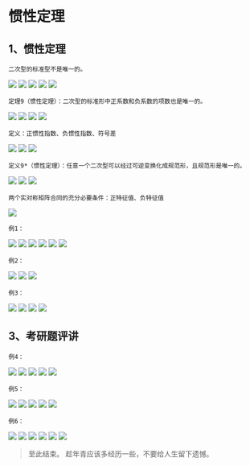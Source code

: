 # 惯性定理 #

## 1、惯性定理 ##

	二次型的标准型不是唯一的。

![](images/062/20180411163954.png)
![](images/062/20180411164016.png)
![](images/062/20180411164101.png)
![](images/062/20180411164230.png)
![](images/062/20180411164349.png)

	定理9（惯性定理）：二次型的标准形中正系数和负系数的项数也是唯一的。

![](images/062/20180411164538.png)
![](images/062/20180411164611.png)
![](images/062/20180411164717.png)
![](images/062/20180411164744.png)

	定义：正惯性指数、负惯性指数、符号差

![](images/062/20180411164957.png)
![](images/062/20180411165052.png)
![](images/062/20180411165203.png)

	定义9*（惯性定理）：任意一个二次型可以经过可逆变换化成规范形，且规范形是唯一的。

![](images/062/20180411165237.png)
![](images/062/20180411170314.png)
![](images/062/20180411170647.png)

	两个实对称矩阵合同的充分必要条件：正特征值、负特征值

![](images/062/20180411171013.png)

	例1：

![](images/062/20180411171236.png)
![](images/062/20180411171310.png)
![](images/062/20180411171500.png)
![](images/062/20180411171531.png)
![](images/062/20180411171640.png)
![](images/062/20180411171833.png)

	例2：

![](images/062/20180411171947.png)
![](images/062/20180411172436.png)
![](images/062/20180411172529.png)

	例3：

![](images/062/20180411172642.png)
![](images/062/20180411172819.png)
![](images/062/20180411172937.png)
![](images/062/20180411173014.png)

## 3、考研题评讲 ##

	例4：

![](images/062/20180411173143.png)
![](images/062/20180411173304.png)
![](images/062/20180411173447.png)
![](images/062/20180411173545.png)
![](images/062/20180411173603.png)

	例5：

![](images/062/20180411173657.png)
![](images/062/20180411173804.png)
![](images/062/20180411173927.png)
![](images/062/20180411174017.png)
![](images/062/20180411174109.png)

	例6：

![](images/062/20180411174238.png)
![](images/062/20180411174423.png)
![](images/062/20180411174517.png)
![](images/062/20180411174533.png)
![](images/062/20180411174639.png)
![](images/062/20180411174801.png)


> 至此结束。 趁年青应该多经历一些，不要给人生留下遗憾。